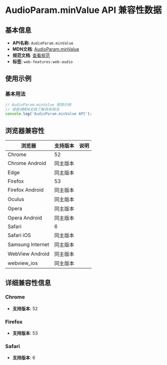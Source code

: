 # AudioParam.minValue API 兼容性数据

## 基本信息

- **API名称**: `AudioParam.minValue`
- **MDN文档**: [AudioParam.minValue](https://developer.mozilla.org/docs/Web/API/AudioParam/minValue)
- **规范文档**: [查看规范](https://webaudio.github.io/web-audio-api/#dom-audioparam-minvalue)
- **标签**: `web-features:web-audio`

## 使用示例

### 基本用法

```javascript
// AudioParam.minValue 使用示例
// 请查阅MDN文档了解具体用法
console.log('AudioParam.minValue API');
```

## 浏览器兼容性

| 浏览器 | 支持版本 | 说明 |
|--------|----------|------|
| Chrome | 52 |  |
| Chrome Android | 同主版本 |  |
| Edge | 同主版本 |  |
| Firefox | 53 |  |
| Firefox Android | 同主版本 |  |
| Oculus | 同主版本 |  |
| Opera | 同主版本 |  |
| Opera Android | 同主版本 |  |
| Safari | 6 |  |
| Safari iOS | 同主版本 |  |
| Samsung Internet | 同主版本 |  |
| WebView Android | 同主版本 |  |
| webview_ios | 同主版本 |  |

## 详细兼容性信息

### Chrome

- **支持版本**: 52

### Firefox

- **支持版本**: 53

### Safari

- **支持版本**: 6

